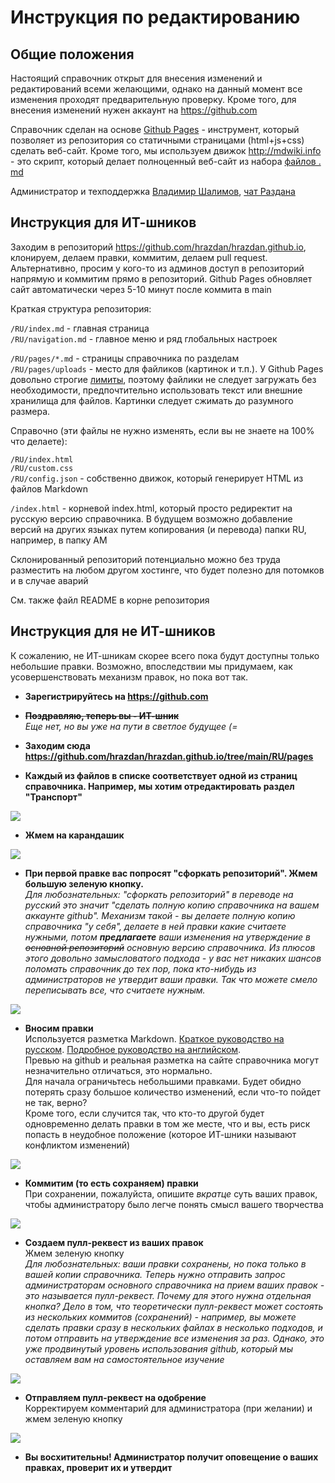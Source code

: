 # Инструкция по редактированию

## Общие положения

Настоящий справочник открыт для внесения изменений и редактирований всеми желающими, однако на данный момент все изменения проходят предварительную проверку. Кроме того, для внесения изменений нужен аккаунт на https://github.com

Справочник сделан на основе [Github Pages](https://pages.github.com/) - инструмент, который позволяет из репозитория со статичными страницами (html+js+css) сделать веб-сайт. Кроме того, мы используем движок http://mdwiki.info - это скрипт, который делает полноценный веб-сайт из набора [файлов ․md](https://en.wikipedia.org/wiki/Markdown)

Администратор и техподдержка [Владимир Шалимов](https://t.me/PVoLan), [чат Раздана](https://t.me/hrazdan_team) 

## Инструкция для ИТ-шников

Заходим в репозиторий https://github.com/hrazdan/hrazdan.github.io, клонируем, делаем правки, коммитим, делаем pull request. Альтернативно, просим у кого-то из админов доступ в репозиторий напрямую и коммитим прямо в репозиторий. Github Pages обновляет сайт автоматически через 5-10 минут после коммита в main

Краткая структура репозитория:

`/RU/index.md` - главная страница  
`/RU/navigation.md` - главное меню и ряд глобальных настроек

`/RU/pages/*.md` - страницы справочника по разделам  
`/RU/pages/uploads` - место для файликов (картинок и т.п.). У Github Pages довольно строгие [лимиты](https://docs.github.com/en/pages/getting-started-with-github-pages/about-github-pages#limits-on-use-of-github-pages), поэтому файлики не следует загружать без необходимости, предпочтительно использовать текст или внешние хранилища для файлов. Картинки следует сжимать до разумного размера.

Справочно (эти файлы не нужно изменять, если вы не знаете на 100% что делаете):

`/RU/index.html`  
`/RU/custom.css`  
`/RU/config.json` - собственно движок, который генерирует HTML из файлов Markdown

`/index.html` - корневой index.html, который просто редиректит на русскую версию справочника. В будущем возможно добавление версий на других языках путем копирования (и перевода) папки RU, например, в папку AM

Склонированный репозиторий потенциально можно без труда разместить на любом другом хостинге, что будет полезно для потомков и в случае аварий

См. также файл README в корне репозитория

## Инструкция для не ИТ-шников

К сожалению, не ИТ-шникам скорее всего пока будут доступны только небольшие правки. Возможно, впоследствии мы придумаем, как усовершенствовать механизм правок, но пока вот так.

* **Зарегистрируйтесь на https://github.com**

* **<s>Поздравляю, теперь вы - ИТ-шник</s>**  
_Еще нет, но вы уже на пути в светлое будущее (=_

* **Заходим сюда https://github.com/hrazdan/hrazdan.github.io/tree/main/RU/pages**

* **Каждый из файлов в списке соответствует одной из страниц справочника. Например, мы хотим отредактировать раздел "Транспорт"**

![](uploads/edittutorial/1.png)

* **Жмем на карандашик**

![](uploads/edittutorial/2.png)

* **При первой правке вас попросят "сфоркать репозиторий". Жмем большую зеленую кнопку.**  
_Для любознательных: "сфоркать репозиторий" в переводе на русский это значит "сделать полную копию справочника на вашем аккаунте github". Механизм такой - вы делаете полную копию справочника "у себя", делаете в ней правки какие считаете нужными, потом **предлагаете** ваши изменения на утверждение в <s>основной репозиторий</s> основную версию справочника. Из плюсов этого довольно замысловатого подхода - у вас нет никаких шансов поломать справочник до тех пор, пока кто-нибудь из администраторов не утвердит ваши правки. Так что можете смело переписывать все, что считаете нужным._

![](uploads/edittutorial/3.png)

* **Вносим правки**  
Используется разметка Markdown. [Краткое руководство на русском](https://gist.github.com/Jekins/2bf2d0638163f1294637). [Подробное руководство на английском](https://www.markdownguide.org/basic-syntax/).  
Превью на github и реальная разметка на сайте справочника могут незначительно отличаться, это нормально.  
Для начала ограничьтесь небольшими правками. Будет обидно потерять сразу большое количество изменений, если что-то пойдет не так, верно?  
Кроме того, если случится так, что кто-то другой будет одновременно делать правки в том же месте, что и вы, есть риск попасть в неудобное положение (которое ИТ-шники называют конфликтом изменений)

![](uploads/edittutorial/4.png)

* **Коммитим (то есть сохраняем) правки**  
При сохранении, пожалуйста, опишите _вкратце_ суть ваших правок, чтобы администратору было легче понять смысл вашего творчества

![](uploads/edittutorial/5.png)

* **Создаем пулл-реквест из ваших правок**  
Жмем зеленую кнопку  
_Для любознательных: ваши правки сохранены, но пока только в вашей копии справочника. Теперь нужно отправить запрос администраторам основного справочника на прием ваших правок - это называется пулл-реквест. Почему для этого нужна отдельная кнопка? Дело в том, что теоретически пулл-реквест может состоять из нескольких коммитов (сохранений) - например, вы можете сделать правки сразу в нескольких файлах в несколько подходов, и потом отправить на утверждение все изменения за раз. Однако, это уже продвинутый уровень использования github, который мы оставляем вам на самостоятельное изучение_

![](uploads/edittutorial/6.png)

* **Отправляем пулл-реквест на одобрение**  
Корректируем комментарий для администратора (при желании) и жмем зеленую кнопку  

![](uploads/edittutorial/7.png)

* **Вы восхитительны! Администратор получит оповещение о ваших правках, проверит их и утвердит**  
